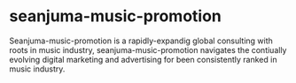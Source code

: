 # seanjuma-music-promotion
Seanjuma-music-promotion is a rapidly-expandig global consulting with roots in music industry, seanjuma-music-promotion navigates the contiually evolving digital marketing and advertising for been consistently ranked in music industry.
